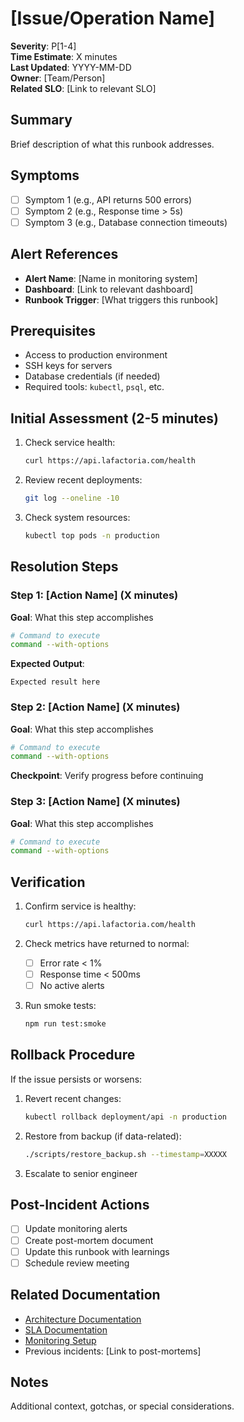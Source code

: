 # [Issue/Operation Name]

**Severity**: P[1-4]  
**Time Estimate**: X minutes  
**Last Updated**: YYYY-MM-DD  
**Owner**: [Team/Person]  
**Related SLO**: [Link to relevant SLO]

## Summary

Brief description of what this runbook addresses.

## Symptoms

- [ ] Symptom 1 (e.g., API returns 500 errors)
- [ ] Symptom 2 (e.g., Response time > 5s)
- [ ] Symptom 3 (e.g., Database connection timeouts)

## Alert References

- **Alert Name**: [Name in monitoring system]
- **Dashboard**: [Link to relevant dashboard]
- **Runbook Trigger**: [What triggers this runbook]

## Prerequisites

- Access to production environment
- SSH keys for servers
- Database credentials (if needed)
- Required tools: `kubectl`, `psql`, etc.

## Initial Assessment (2-5 minutes)

1. Check service health:

   ```bash
   curl https://api.lafactoria.com/health
   ```

2. Review recent deployments:

   ```bash
   git log --oneline -10
   ```

3. Check system resources:

   ```bash
   kubectl top pods -n production
   ```

## Resolution Steps

### Step 1: [Action Name] (X minutes)

**Goal**: What this step accomplishes

```bash
# Command to execute
command --with-options
```

**Expected Output**:

```
Expected result here
```

### Step 2: [Action Name] (X minutes)

**Goal**: What this step accomplishes

```bash
# Command to execute
command --with-options
```

**Checkpoint**: Verify progress before continuing

### Step 3: [Action Name] (X minutes)

**Goal**: What this step accomplishes

```bash
# Command to execute
command --with-options
```

## Verification

1. Confirm service is healthy:

   ```bash
   curl https://api.lafactoria.com/health
   ```

2. Check metrics have returned to normal:
   - [ ] Error rate < 1%
   - [ ] Response time < 500ms
   - [ ] No active alerts

3. Run smoke tests:

   ```bash
   npm run test:smoke
   ```

## Rollback Procedure

If the issue persists or worsens:

1. Revert recent changes:

   ```bash
   kubectl rollback deployment/api -n production
   ```

2. Restore from backup (if data-related):

   ```bash
   ./scripts/restore_backup.sh --timestamp=XXXXX
   ```

3. Escalate to senior engineer

## Post-Incident Actions

- [ ] Update monitoring alerts
- [ ] Create post-mortem document
- [ ] Update this runbook with learnings
- [ ] Schedule review meeting

## Related Documentation

- [Architecture Documentation](/docs/ARCHITECTURE.md)
- [SLA Documentation](/docs/sla.md)
- [Monitoring Setup](/docs/monitoring/observability.md)
- Previous incidents: [Link to post-mortems]

## Notes

Additional context, gotchas, or special considerations.
